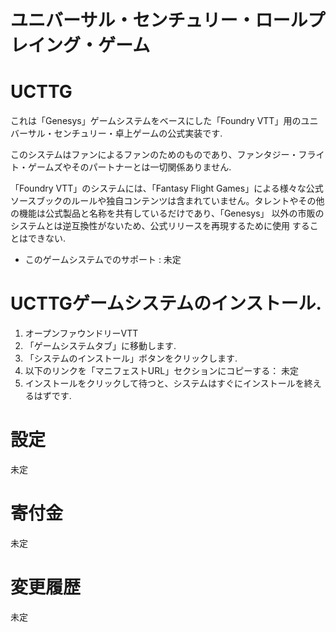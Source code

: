 # ユニバーサル・センチュリー・ロールプレイング・ゲーム

# UCTTG

これは「Genesys」ゲームシステムをベースにした「Foundry VTT」用のユニバーサル・センチュリー・卓上ゲームの公式実装です.

このシステムはファンによるファンのためのものであり、ファンタジー・フライト・ゲームズやそのパートナーとは一切関係ありません.

「Foundry VTT」のシステムには、「Fantasy Flight Games」による様々な公式ソースブックのルールや独自コンテンツは含まれていません。タレントやその他の機能は公式製品と名称を共有しているだけであり、「Genesys」 以外の市販のシステムとは逆互換性がないため、公式リリースを再現するために使用 することはできない.

- このゲームシステムでのサポート : 未定

# UCTTGゲームシステムのインストール.

1. オープンファウンドリーVTT
2. 「ゲームシステムタブ」に移動します.
3. 「システムのインストール」ボタンをクリックします.
4. 以下のリンクを「マニフェストURL」セクションにコピーする：
   未定
5. インストールをクリックして待つと、システムはすぐにインストールを終えるはずです.

# 設定

未定

# 寄付金

未定

# 変更履歴

未定
